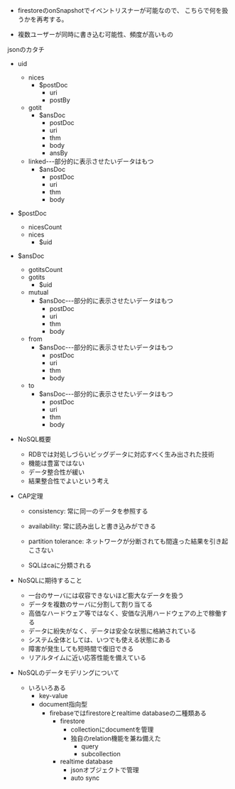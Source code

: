 
* firestoreのonSnapshotでイベントリスナーが可能なので、
こちらで何を扱うかを再考する。

* 複数ユーザーが同時に書き込む可能性、頻度が高いもの

jsonのカタチ

* uid
    * nices
        * $postDoc
            * uri
            * postBy
    * gotit
        * $ansDoc
            * postDoc
            * uri
            * thm
            * body
            * ansBy
    * linked---部分的に表示させたいデータはもつ
        * $ansDoc
            * postDoc
            * uri
            * thm
            * body

* $postDoc
    * nicesCount
    * nices
        * $uid

* $ansDoc
    * gotitsCount
    * gotits
        * $uid
    * mutual
        * $ansDoc---部分的に表示させたいデータはもつ
            * postDoc
            * uri
            * thm
            * body
    * from
        * $ansDoc---部分的に表示させたいデータはもつ
            * postDoc
            * uri
            * thm
            * body
    * to
        * $ansDoc---部分的に表示させたいデータはもつ
            * postDoc
            * uri
            * thm
            * body

* NoSQL概要
    * RDBでは対処しづらいビッグデータに対応すべく生み出された技術
    * 機能は豊富ではない
    * データ整合性が緩い
    * 結果整合性でよいという考え

* CAP定理
    * consistency: 常に同一のデータを参照する
    * availability: 常に読み出しと書き込みができる
    * partition tolerance: ネットワークが分断されても間違った結果を引き起こさない

    * SQLはcaに分類される

* NoSQLに期待すること
    * 一台のサーバには収容できないほど膨大なデータを扱う
    * データを複数のサーバに分割して割り当てる
    * 高価なハードウェア等ではなく、安価な汎用ハードウェアの上で稼働する
    * データに紛失がなく、データは安全な状態に格納されている
    * システム全体としては、いつでも使える状態にある
    * 障害が発生しても短時間で復旧できる
    * リアルタイムに近い応答性能を備えている

* NoSQLのデータモデリングについて
    * いろいろある
        * key-value
        * document指向型
            * firebaseではfirestoreとrealtime databaseの二種類ある
                * firestore
                    * collectionにdocumentを管理
                    * 独自のrelation機能を兼ね備えた
                        * query
                        * subcollection
                * realtime database 
                    * jsonオブジェクトで管理
                    * auto sync



